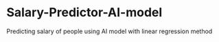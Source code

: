 # Salary-Predictor-AI-model
Predicting salary of people using AI model with linear regression method 

